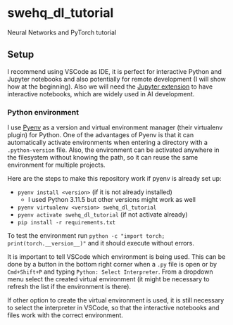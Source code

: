 # swehq_dl_tutorial

Neural Networks and PyTorch tutorial

## Setup

I recommend using VSCode as IDE, it is perfect for interactive Python and Jupyter notebooks and also potentially for remote development (I will show how at the beginning).
Also we will need the [Jupyter extension](https://marketplace.visualstudio.com/items?itemName=ms-toolsai.jupyter) to have interactive notebooks, which are widely used in AI development.

### Python environment

I use [Pyenv](https://github.com/pyenv/pyenv) as a version and virtual environment manager (their virtualenv plugin) for Python.
One of the advantages of Pyenv is that it can automatically activate environments when entering a directory with a `.python-version` file.
Also, the environment can be activated anywhere in the filesystem without knowing the path, so it can reuse the same environment for multiple projects.

Here are the steps to make this repository work if pyenv is already set up:

- `pyenv install <version>` (if it is not already installed)
  - I used Python 3.11.5 but other versions might work as well
- `pyenv virtualenv <version> swehq_dl_tutorial`
- `pyenv activate swehq_dl_tutorial` (if not activate already)
- `pip install -r requirements.txt`

To test the environment run `python -c "import torch; print(torch.__version__)"` and it should execute without errors.

It is important to tell VSCode which environment is being used.
This can be done by a button in the bottom right corner when a `.py` file is open or by `Cmd+Shift+P` and typing `Python: Select Interpreter`.
From a dropdown menu select the created virtual environment (it might be necessary to refresh the list if the environment is there).

If other option to create the virtual environment is used, it is still necessary to select the interpreter in VSCode, so that the interactive notebooks and files work with the correct environment.
